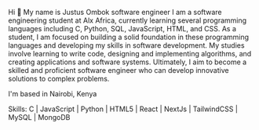 Hi 👋 My name is Justus Ombok
software engineer
I am a software engineering student at Alx Africa, currently learning several programming languages including C, Python, SQL, JavaScript, HTML, and CSS. As a student, I am focused on building a solid foundation in these programming languages and developing my skills in software development. My studies involve learning to write code, designing and implementing algorithms, and creating applications and software systems. Ultimately, I aim to become a skilled and proficient software engineer who can develop innovative solutions to complex problems.

I'm based in Nairobi, Kenya


Skills:
C | JavaScript | Python | HTML5 | React | NextJs | TailwindCSS | MySQL | MongoDB


